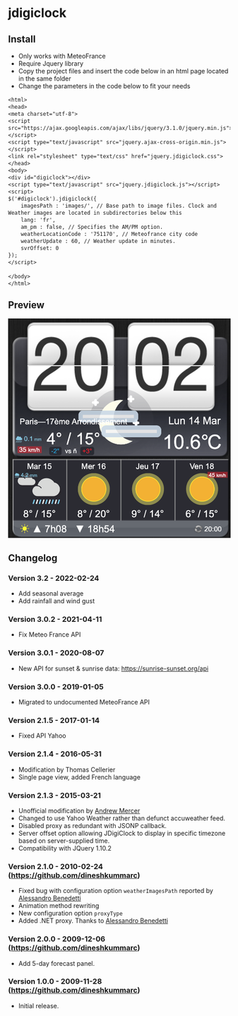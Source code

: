 # jdigiclock


## Install
* Only works with MeteoFrance
* Require Jquery library 
* Copy the project files and insert the code below in an html page located in the same folder
* Change the parameters in the code below to fit your needs
```
<html>
<head>
<meta charset="utf-8">
<script src="https://ajax.googleapis.com/ajax/libs/jquery/3.1.0/jquery.min.js"></script>
<script type="text/javascript" src="jquery.ajax-cross-origin.min.js"></script>
<link rel="stylesheet" type="text/css" href="jquery.jdigiclock.css">
</head>
<body>
<div id="digiclock"></div>
<script type="text/javascript" src="jquery.jdigiclock.js"></script>
<script>
$('#digiclock').jdigiclock({
    imagesPath : 'images/', // Base path to image files. Clock and Weather images are located in subdirectories below this
    lang: 'fr',
    am_pm : false, // Specifies the AM/PM option.
    weatherLocationCode : '751170', // Meteofrance city code
    weatherUpdate : 60, // Weather update in minutes.
    svrOffset: 0   
});
</script>

</body>
</html>
```

## Preview
![alt tag](screenshot.png)



## Changelog

### Version 3.2 - 2022-02-24
* Add seasonal average
* Add rainfall and wind gust

### Version 3.0.2 - 2021-04-11
* Fix Meteo France API

### Version 3.0.1 - 2020-08-07
* New API for sunset & sunrise data: https://sunrise-sunset.org/api 

### Version 3.0.0 - 2019-01-05
* Migrated to undocumented MeteoFrance API

### Version 2.1.5 - 2017-01-14
* Fixed API Yahoo

### Version 2.1.4 - 2016-05-31
* Modification by Thomas Cellerier
* Single page view, added French language

### Version 2.1.3 - 2015-03-21
* Unofficial modification by <a href="http://www.baldwhiteguy.co.nz" target="_blank">Andrew Mercer</a>
* Changed to use Yahoo Weather rather than defunct accuweather feed.
* Disabled proxy as redundant with JSONP callback.
* Server offset option allowing JDigiClock to display in specific timezone based on server-supplied time.
* Compatibility with JQuery 1.10.2      

### Version 2.1.0 - 2010-02-24 (https://github.com/dineshkummarc)
* Fixed bug with configuration option <code>weatherImagesPath</code> reported by <a href="http://www.emessage.it" target="_blank">Alessandro Benedetti</a>
* Animation method rewriting
* New configuration option <code>proxyType</code>
* Added .NET proxy. Thanks to <a href="http://www.emessage.it" target="_blank">Alessandro Benedetti</a>

### Version 2.0.0 - 2009-12-06 (https://github.com/dineshkummarc)
* Add 5-day forecast panel.

### Version 1.0.0 - 2009-11-28 (https://github.com/dineshkummarc)
* Initial release.
